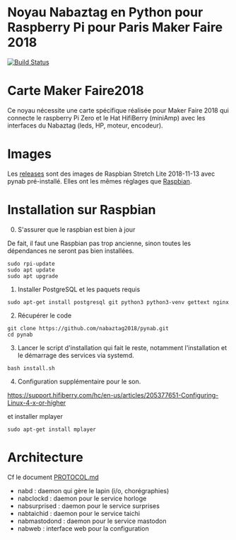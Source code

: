 # Noyau Nabaztag en Python pour Raspberry Pi pour Paris Maker Faire 2018

[![Build Status](https://travis-ci.org/nabaztag2018/pynab.svg?branch=master)](https://travis-ci.org/nabaztag2018/pynab)


# Carte Maker Faire2018

Ce noyau nécessite une carte spécifique réalisée pour Maker Faire 2018 qui connecte le raspberry Pi Zero et le Hat HifiBerry (miniAmp) avec les interfaces du Nabaztag (leds, HP, moteur, encodeur). 

# Images

Les [releases](https://github.com/nabaztag2018/pynab/releases) sont des images de Raspbian Stretch Lite 2018-11-13 avec pynab pré-installé. Elles ont les mêmes réglages que [Raspbian](https://www.raspberrypi.org/downloads/raspbian/).

# Installation sur Raspbian

0. S'assurer que le raspbian est bien à jour

De fait, il faut une Raspbian pas trop ancienne, sinon toutes les dépendances ne seront pas bien installées.

```
sudo rpi-update
sudo apt update
sudo apt upgrade
```

1. Installer PostgreSQL et les paquets requis

```
sudo apt-get install postgresql git python3 python3-venv gettext nginx
```

2. Récupérer le code

```
git clone https://github.com/nabaztag2018/pynab.git
cd pynab
```

3. Lancer le script d'installation qui fait le reste, notamment l'installation et le démarrage des services via systemd.

```
bash install.sh
```

4. Configuration supplémentaire pour le son.

https://support.hifiberry.com/hc/en-us/articles/205377651-Configuring-Linux-4-x-or-higher

et installer mplayer

```
sudo apt-get install mplayer
```


# Architecture

Cf le document [PROTOCOL.md](PROTOCOL.md)

- nabd : daemon qui gère le lapin (i/o, chorégraphies)
- nabclockd : daemon pour le service horloge
- nabsurprised : daemon pour le service surprises
- nabtaichid : daemon pour le service taichi
- nabmastodond : daemon pour le service mastodon
- nabweb : interface web pour la configuration
